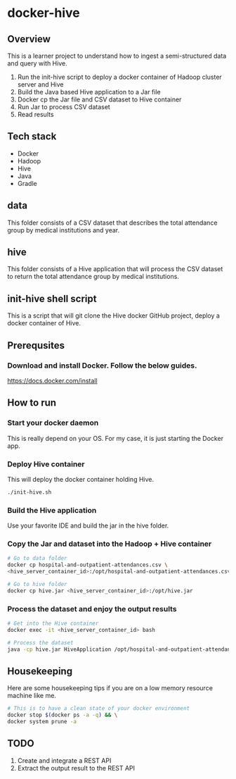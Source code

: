 # docker-hive

## Overview
This is a learner project to understand how to ingest a semi-structured data and query with Hive.

1. Run the init-hive script to deploy a docker container of Hadoop cluster server and Hive
2. Build the Java based Hive application to a Jar file
3. Docker cp the Jar file and CSV dataset to Hive container
4. Run Jar to process CSV dataset
5. Read results

## Tech stack
- Docker
- Hadoop
- Hive
- Java
- Gradle

## data
This folder consists of a CSV dataset that describes the total attendance group by medical institutions and year.

## hive
This folder consists of a Hive application that will process the CSV dataset to return the total attendance group by medical institutions.

## init-hive shell script
This is a script that will git clone the Hive docker GitHub project, deploy a docker container of Hive.

## Prerequsites

### Download and install Docker. Follow the below guides.
https://docs.docker.com/install


## How to run

### Start your docker daemon
This is really depend on your OS. For my case, it is just starting the Docker app.

### Deploy Hive container
This will deploy the docker container holding  Hive.
```bash
./init-hive.sh
```

### Build the Hive application
Use your favorite IDE and build the jar in the hive folder.

### Copy the Jar and dataset into the Hadoop + Hive container
```bash
# Go to data folder
docker cp hospital-and-outpatient-attendances.csv \
<hive_server_container_id>:/opt/hospital-and-outpatient-attendances.csv

# Go to hive folder
docker cp hive.jar <hive_server_container_id>:/opt/hive.jar
```

### Process the dataset and enjoy the output results
```bash
# Get into the Hive container
docker exec -it <hive_server_container_id> bash

# Process the dataset
java -cp hive.jar HiveApplication /opt/hospital-and-outpatient-attendances.csv
```

## Housekeeping
Here are some housekeeping tips if you are on a low memory resource machine like me.

```bash
# This is to have a clean state of your docker environment
docker stop $(docker ps -a -q) && \
docker system prune -a
```

## TODO
1. Create and integrate a REST API
3. Extract the output result to the REST API